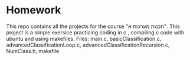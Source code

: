 # Homework
This repo contains all the projects for the course "תכנות מערכות א".
This project is a simple exersice practicing coding in c , compiling c code with ubuntu and using makefiles. 
Files: main.c, basicClassification.c, advancedClassificationLoop.c, advancedClassificationRecursion.c, NumClass.h, makefile
